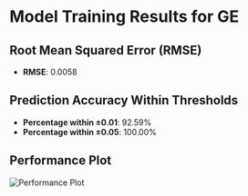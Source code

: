 # Model Training Results for GE

## Root Mean Squared Error (RMSE)
- **RMSE**: 0.0058

## Prediction Accuracy Within Thresholds
- **Percentage within ±0.01**: 92.59%
- **Percentage within ±0.05**: 100.00%

## Performance Plot
![Performance Plot](../imgs/GE.png)
